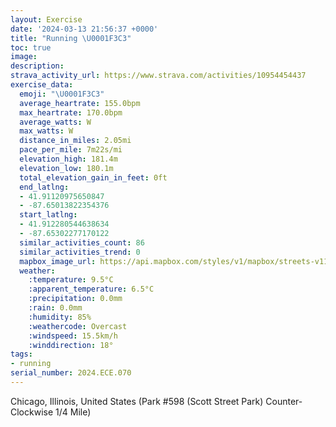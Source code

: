 ```yaml
---
layout: Exercise
date: '2024-03-13 21:56:37 +0000'
title: "Running \U0001F3C3"
toc: true
image:
description:
strava_activity_url: https://www.strava.com/activities/10954454437
exercise_data:
  emoji: "\U0001F3C3"
  average_heartrate: 155.0bpm
  max_heartrate: 170.0bpm
  average_watts: W
  max_watts: W
  distance_in_miles: 2.05mi
  pace_per_mile: 7m22s/mi
  elevation_high: 181.4m
  elevation_low: 180.1m
  total_elevation_gain_in_feet: 0ft
  end_latlng:
  - 41.91120975650847
  - -87.65013822354376
  start_latlng:
  - 41.912280544638634
  - -87.65302277170122
  similar_activities_count: 86
  similar_activities_trend: 0
  mapbox_image_url: https://api.mapbox.com/styles/v1/mapbox/streets-v11/static/path-5+787af2-1.0(i%7Bx~Ffl~uOAuAC_%40%40ETUt%40gAv%40qATg%40%40IEmBAkCDEBAV%40%3Fm%40MoKBc%40%40aAEsA%40mAIcD%40s%40%40WFMJCTBj%40AVEX%3FBBDN%40%5CCr%40FlCJt%40PVPHNBdA%40LAXUJUD%5BEwCEc%40K%5DKKMEMCU%3FgALUNO%5CAXFbB%3FbABNLRTRJBz%40C%5EELIR_%40D%5D%3F%7BCAOIYMSKEUEa%40%40aALOLKRCXHxDDNNPJFRBtAETMP%5BDc%40AaCCe%40IWMQKGUE%5B%40_AHQJGJKf%40%40jDFTLRPNLD%7C%40A%5EGTKJUFY%3FwCEa%40M%5DOOSGw%40Cs%40Dc%40MSKk%40%40i%40BUBGDCr%40HxA%40xBF%7C%40GtADnACrA%40j%40%3FbHDF_%40%40CL%3FR),pin-s-s+e5b22e(-87.6514,41.91173),pin-s-f+89ae00(-87.64839,41.91099999999997)/auto/800x800?access_token=pk.eyJ1Ijoiam9zaGJlY2ttYW4iLCJhIjoiY205eWR2aDd1MWZ6djJrbXc4a3M0bWZleiJ9.XiG9OWkNcZk2QzjJbxLB4A
  weather:
    :temperature: 9.5°C
    :apparent_temperature: 6.5°C
    :precipitation: 0.0mm
    :rain: 0.0mm
    :humidity: 85%
    :weathercode: Overcast
    :windspeed: 15.5km/h
    :winddirection: 18°
tags:
- running
serial_number: 2024.ECE.070
---
```

Chicago, Illinois, United States (Park #598 (Scott Street Park) Counter-Clockwise 1/4 Mile)
